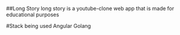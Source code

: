 ##Long Story
long story is a youtube-clone web app that is made for educational purposes

#Stack being used
Angular
Golang
